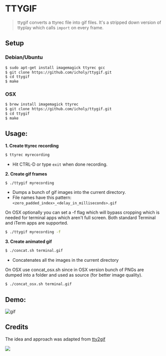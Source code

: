 # TTYGIF

> ttygif converts a ttyrec file into gif files.
> It's a stripped down version of ttyplay which calls `import` on every frame.

## Setup

### Debian/Ubuntu
``` sh
$ sudo apt-get install imagemagick ttyrec gcc
$ git clone https://github.com/icholy/ttygif.git
$ cd ttygif
$ make
```

### OSX
``` sh
$ brew install imagemagick ttyrec
$ git clone https://github.com/icholy/ttygif.git
$ cd ttygif
$ make
```

## Usage:

**1. Create ttyrec recording**

``` sh
$ ttyrec myrecording
```

* Hit CTRL-D or type `exit` when done recording.

**2. Create gif frames**

``` sh
$ ./ttygif myrecording
```

* Dumps a bunch of gif images into the current directory.
* File names have this pattern: `<zero_padded_index>_<delay_in_milliseconds>.gif`

On OSX optionally you can set a -f flag which will bypass cropping which is needed for terminal apps which aren't full screen. 
Both standard Terminal and iTerm apps are supported.

``` sh
$ ./ttygif myrecording -f
```

**3. Create animated gif**

``` sh
$ ./concat.sh terminal.gif 
```

* Concatenates all the images in the current directory

On OSX use concat_osx.sh since in OSX version bunch of PNGs are dumped into a folder and used as source (for better image quality).

``` sh
$ ./concat_osx.sh terminal.gif 
```

## Demo:

![gif](http://i.imgur.com/kS18GFq.gif)

## Credits

The idea and approach was adapted from [tty2gif](https://bitbucket.org/antocuni/tty2gif)

![](http://i.imgur.com/9et8daN.jpg)


